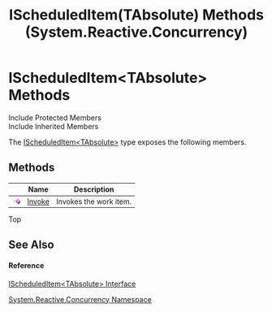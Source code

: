 ﻿---
title: IScheduledItem(TAbsolute) Methods (System.Reactive.Concurrency)
TOCTitle: IScheduledItem(TAbsolute) Methods
ms:assetid: Methods.T:System.Reactive.Concurrency.IScheduledItem`1
ms:mtpsurl: https://msdn.microsoft.com/en-us/library/Hh229669(v=VS.103)
ms:contentKeyID: 36069083
ms.date: 06/28/2011
mtps_version: v=VS.103
---

# IScheduledItem\<TAbsolute\> Methods

Include Protected Members  
Include Inherited Members  

The [IScheduledItem\<TAbsolute\>](hh229771\(v=vs.103\).md) type exposes the following members.

## Methods

<table>
<thead>
<tr class="header">
<th> </th>
<th>Name</th>
<th>Description</th>
</tr>
</thead>
<tbody>
<tr class="odd">
<td><img src="images\Hh303103.pubmethod(en-us,VS.103).gif" title="Public method" alt="Public method" /></td>
<td><a href="hh212078(v=vs.103).md">Invoke</a></td>
<td>Invokes the work item.</td>
</tr>
</tbody>
</table>

Top

## See Also

#### Reference

[IScheduledItem\<TAbsolute\> Interface](hh229771\(v=vs.103\).md)

[System.Reactive.Concurrency Namespace](hh229042\(v=vs.103\).md)

